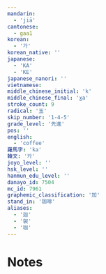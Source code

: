 ```yaml
---
mandarin:
  - 'jiā'
cantonese:
  - gaa1
korean:
  - '가'
korean_native: ''
japanese:
  - 'KA'
  - 'KE'
japanese_nanori: ''
vietnamese:
middle_chinese_initial: 'k'
middle_chinese_final: 'ɣa'
stroke_count: 9
radical: '玉'
skip_number: '1-4-5'
grade_level: '先進'
pos: ''
english:
  - 'coffee'
羅馬字: 'ka'
韓文: '카'
joyo_level: ''
hsk_level: ''
hanmun_edu_level: ''
danayo_id: 7504
mc_id: 7961
graphemic_classification: '加'
stand_in: '珈啡'
aliases:
  - '迦'
  - '袈'
  - '咖'
---
```


# Notes
